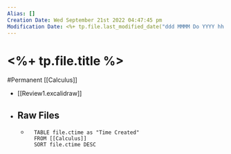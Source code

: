 ```yaml
---
Alias: []
Creation Date: Wed September 21st 2022 04:47:45 pm 
Modification Date: <%+ tp.file.last_modified_date("ddd MMMM Do YYYY hh:mm:ss a") %>
---
```

# <%+ tp.file.title %>
#Permanent [[Calculus]]

- [[Review1.excalidraw]]
- ## Raw Files
	- ```dataview
		TABLE file.ctime as "Time Created"
		FROM [[Calculus]]
		SORT file.ctime DESC
		```